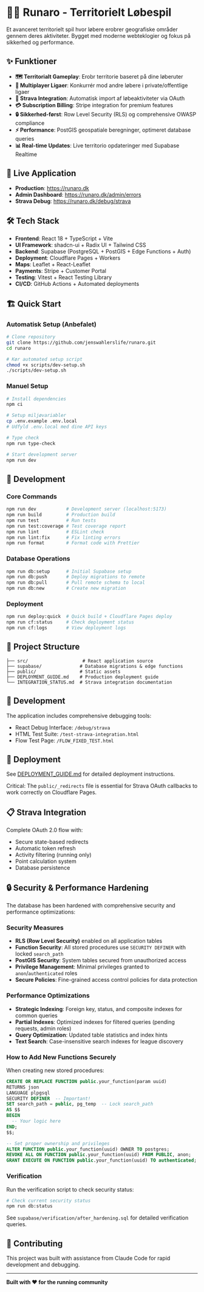 # 🏃‍♂️ Runaro - Territorielt Løbespil

Et avanceret territorielt spil hvor løbere erobrer geografiske områder gennem deres aktiviteter. Bygget med moderne webteklogier og fokus på sikkerhed og performance.

## ✨ Funktioner

- **🗺️ Territorialt Gameplay**: Erobr territorie baseret på dine løberuter
- **👥 Multiplayer Ligaer**: Konkurrér mod andre løbere i private/offentlige ligaer
- **📱 Strava Integration**: Automatisk import af løbeaktiviteter via OAuth
- **💳 Subscription Billing**: Stripe integration for premium features
- **🔒 Sikkerhed-først**: Row Level Security (RLS) og comprehensive OWASP compliance
- **⚡ Performance**: PostGIS geospatiale beregninger, optimeret database queries
- **📊 Real-time Updates**: Live territorio opdateringer med Supabase Realtime

## 🚀 Live Application

- **Production**: https://runaro.dk
- **Admin Dashboard**: https://runaro.dk/admin/errors
- **Strava Debug**: https://runaro.dk/debug/strava

## 🛠️ Tech Stack

- **Frontend**: React 18 + TypeScript + Vite
- **UI Framework**: shadcn-ui + Radix UI + Tailwind CSS
- **Backend**: Supabase (PostgreSQL + PostGIS + Edge Functions + Auth)
- **Deployment**: Cloudflare Pages + Workers
- **Maps**: Leaflet + React-Leaflet
- **Payments**: Stripe + Customer Portal
- **Testing**: Vitest + React Testing Library
- **CI/CD**: GitHub Actions + Automated deployments

## 🏗️ Quick Start

### Automatisk Setup (Anbefalet)
```bash
# Clone repository
git clone https://github.com/jenswahlerslife/runaro.git
cd runaro

# Kør automated setup script
chmod +x scripts/dev-setup.sh
./scripts/dev-setup.sh
```

### Manuel Setup
```bash
# Install dependencies
npm ci

# Setup miljøvariabler
cp .env.example .env.local
# Udfyld .env.local med dine API keys

# Type check
npm run type-check

# Start development server
npm run dev
```

## 🧪 Development

### Core Commands
```bash
npm run dev           # Development server (localhost:5173)
npm run build         # Production build
npm run test          # Run tests
npm run test:coverage # Test coverage report
npm run lint          # ESLint check
npm run lint:fix      # Fix linting errors
npm run format        # Format code with Prettier
```

### Database Operations
```bash
npm run db:setup      # Initial Supabase setup
npm run db:push       # Deploy migrations to remote
npm run db:pull       # Pull remote schema to local
npm run db:new        # Create new migration
```

### Deployment
```bash
npm run deploy:quick  # Quick build + Cloudflare Pages deploy
npm run cf:status     # Check deployment status
npm run cf:logs       # View deployment logs
```

## 📁 Project Structure

```
├── src/                    # React application source
├── supabase/              # Database migrations & edge functions
├── public/                # Static assets
├── DEPLOYMENT_GUIDE.md    # Production deployment guide
└── INTEGRATION_STATUS.md  # Strava integration documentation
```

## 🔧 Development

The application includes comprehensive debugging tools:

- React Debug Interface: `/debug/strava`
- HTML Test Suite: `/test-strava-integration.html`
- Flow Test Page: `/FLOW_FIXED_TEST.html`

## 🚀 Deployment

See [DEPLOYMENT_GUIDE.md](DEPLOYMENT_GUIDE.md) for detailed deployment instructions.

Critical: The `public/_redirects` file is essential for Strava OAuth callbacks to work correctly on Cloudflare Pages.

## 📋 Strava Integration

Complete OAuth 2.0 flow with:
- Secure state-based redirects
- Automatic token refresh
- Activity filtering (running only)
- Point calculation system
- Database persistence

## 🔒 Security & Performance Hardening

The database has been hardened with comprehensive security and performance optimizations:

### Security Measures
- **RLS (Row Level Security)** enabled on all application tables
- **Function Security**: All stored procedures use `SECURITY DEFINER` with locked `search_path`
- **PostGIS Security**: System tables secured from unauthorized access
- **Privilege Management**: Minimal privileges granted to `anon`/`authenticated` roles
- **Secure Policies**: Fine-grained access control policies for data protection

### Performance Optimizations
- **Strategic Indexing**: Foreign key, status, and composite indexes for common queries
- **Partial Indexes**: Optimized indexes for filtered queries (pending requests, admin roles)
- **Query Optimization**: Updated table statistics and index hints
- **Text Search**: Case-insensitive search indexes for league discovery

### How to Add New Functions Securely
When creating new stored procedures:

```sql
CREATE OR REPLACE FUNCTION public.your_function(param uuid)
RETURNS json
LANGUAGE plpgsql
SECURITY DEFINER  -- Important!
SET search_path = public, pg_temp  -- Lock search_path
AS $$
BEGIN
  -- Your logic here
END;
$$;

-- Set proper ownership and privileges
ALTER FUNCTION public.your_function(uuid) OWNER TO postgres;
REVOKE ALL ON FUNCTION public.your_function(uuid) FROM PUBLIC, anon;
GRANT EXECUTE ON FUNCTION public.your_function(uuid) TO authenticated;
```

### Verification
Run the verification script to check security status:
```bash
# Check current security status
npm run db:status
```

See `supabase/verification/after_hardening.sql` for detailed verification queries.

## 🤝 Contributing

This project was built with assistance from Claude Code for rapid development and debugging.

---
**Built with ❤️ for the running community**
